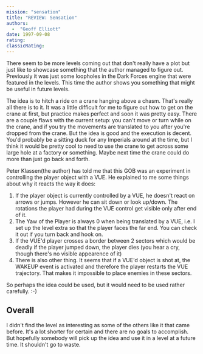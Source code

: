 ```yaml
---
mission: "sensation"
title: "REVIEW: Sensation"
authors: 
  -  "Geoff Elliott"
date: 1997-09-08
rating:
classicRating:
---
```


There seem to be more levels coming out that don't really have a plot but just like to showcase something that the author managed to figure out. Previously it was just some loopholes in the Dark Forces engine that were featured in the levels. This time the author shows you something that might be useful in future levels.

The idea is to hitch a ride on a crane hanging above a chasm. That's really all there is to it. It was a little difficult for me to figure out how to get on the crane at first, but practice makes perfect and soon it was pretty easy. There are a couple flaws with the current setup: you can't move or turn while on the crane, and if you try the movements are translated to you after you're dropped from the crane. But the idea is good and the execution is decent. You'd probably be a sitting duck for any Imperials around at the time, but I think it would be pretty cool to need to use the crane to get across some large hole at a factory or something. Maybe next time the crane could do more than just go back and forth.

Peter Klassen(the author) has told me that this GOB was an experiment in controlling the player object with a VUE. He explained to me some things about why it reacts the way it does:

1. If the player object is currently controlled by a VUE, he doesn't react on arrows or jumps. However he can sit down or look up/down. The rotations the player had during the VUE control get visible only after end of it.
2. The Yaw of the Player is always 0 when being translated by a VUE, i.e. I set up the level extra so that the player faces the far end. You can check it out if you turn back and hook on.
3. If the VUE'd player crosses a border between 2 sectors which would be deadly if the player jumped down, the player dies (you hear a cry, though there's no visible appearence of it)
4. There is also other thing. It seems that if a VUE'd object is shot at, the WAKEUP event is activated and therefore the player restarts the VUE trajectory. That makes it impossible to place enemies in these sectors.

So perhaps the idea could be used, but it would need to be used rather carefully. :-)

## Overall

I didn't find the level as interesting as some of the others like it that came before. It's a lot shorter for certain and there are no goals to accomplish. But hopefully somebody will pick up the idea and use it in a level at a future time. It shouldn't go to waste.